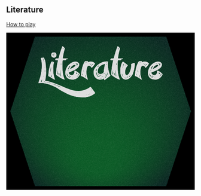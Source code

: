 ## Literature

[How to play](https://www.pagat.com/quartet/literature.html)

![landing page](literature/images/mainmenu.png)